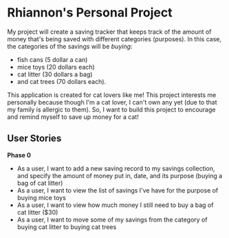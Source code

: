 # Rhiannon's Personal Project
My project will create a saving tracker that keeps track of the amount of money that's being saved with different categories (purposes). In this case, the categories of the savings will be *buying*:
- fish cans (5 dollar a can)
- mice toys (20 dollars each)
- cat litter (30 dollars a bag)
- and cat trees (70 dollars each).

This application is created for cat lovers like me! This project interests me personally because though I'm a cat lover, I can't own any yet (due to that my family is allergic to them). So, I want to build this project to encourage and remind myself to save up money for a cat!



## User Stories

**Phase 0**
- As a user, I want to add a new saving record to my savings collection, and specify the amount of money put in, date, and its purpose (buying a bag of cat litter)
- As a user, I want to view the list of savings I've have for the purpose of buying mice toys
- As a user, I want to view how much money I still need to buy a bag of cat litter ($30)
- As a user, I want to move some of my savings from the category of buying cat litter to buying cat trees
